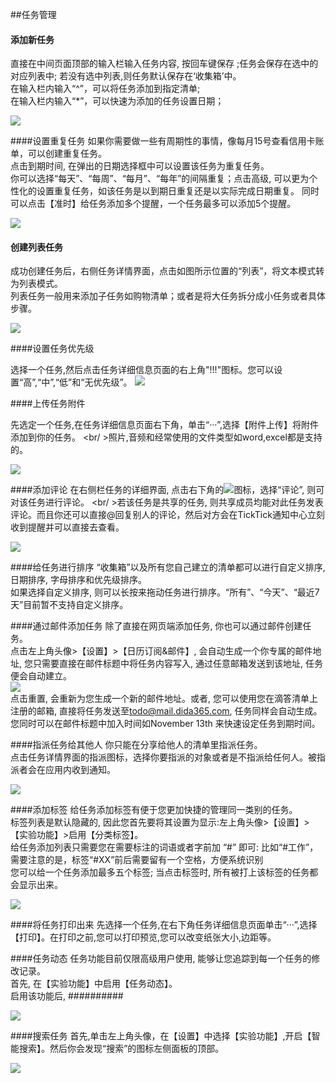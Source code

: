 ##任务管理

#### 添加新任务
直接在中间页面顶部的输入栏输入任务内容, 按回车键保存 ;任务会保存在选中的对应列表中; 若没有选中列表,则任务默认保存在‘收集箱’中。
<br/> 在输入栏内输入“^”，可以将任务添加到指定清单;
<br/> 在输入栏内输入“*”，可以快速为添加的任务设置日期；

![](../images/web2-short.png)

####设置重复任务
如果你需要做一些有周期性的事情，像每月15号查看信用卡账单，可以创建重复任务。
<br />点击到期时间, 在弹出的日期选择框中可以设置该任务为重复任务。
<br />你可以选择“每天”、“每周”、“每月”、“每年”的间隔重复；点击高级, 可以更为个性化的设置重复任务，如该任务是以到期日重复还是以实际完成日期重复。
同时可以点击【准时】给任务添加多个提醒，一个任务最多可以添加5个提醒。

![](../images/web2-repeat.png)

#### 创建列表任务
成功创建任务后，右侧任务详情界面，点击如图所示位置的“列表”，将文本模式转为列表模式。
<br/> 列表任务一般用来添加子任务如购物清单；或者是将大任务拆分成小任务或者具体步骤。

![](../images/web2-checklistnote.png)

####设置任务优先级

选择一个任务,然后点击任务详细信息页面的右上角"!!!"图标。您可以设置“高”,“中”,“低”和“无优先级”。
![](../images/web2-priority.png)

####上传任务附件

先选定一个任务,在任务详细信息页面右下角，单击“···”,选择【附件上传】将附件添加到你的任务。
<br/ >照片,音频和经常使用的文件类型如word,excel都是支持的。

![](../images/web2-upload.png)

####添加评论
在右侧栏任务的详细界面, 点击右下角的![](../images/web2-commenticon)图标，选择“评论”, 则可对该任务进行评论。
<br/ >若该任务是共享的任务, 则共享成员均能对此任务发表评论。而且你还可以直接@回复别人的评论，然后对方会在TickTick通知中心立刻收到提醒并可以直接去查看。

![](../images/)


####给任务进行排序
“收集箱”以及所有您自己建立的清单都可以进行自定义排序, 日期排序, 字母排序和优先级排序。
<br/>如果选择自定义排序, 则可以长按来拖动任务进行排序。“所有”、“今天”、“最近7天”目前暂不支持自定义排序。

####通过邮件添加任务
除了直接在网页端添加任务, 你也可以通过邮件创建任务。
<br />点击左上角头像>【设置】>【日历订阅&邮件】, 会自动生成一个你专属的邮件地址, 您只需要直接在邮件标题中将任务内容写入, 通过任意邮箱发送到该地址, 任务便会自动建立。
<br />![](../images/web2-addviaemail.png)
<br />点击重置, 会重新为您生成一个新的邮件地址。或者, 您可以使用您在滴答清单上注册的邮箱, 直接将任务发送至[todo@mail.dida365.com](todo@mail.dida365.com), 任务同样会自动生成。 您同时可以在邮件标题中加入时间如November 13th 来快速设定任务到期时间。

####指派任务给其他人
你只能在分享给他人的清单里指派任务。
<br/>点击任务详情界面的指派图标，选择你要指派的对象或者是不指派给任何人。被指派者会在应用内收到通知。

![](../images/)

####添加标签
给任务添加标签有便于您更加快捷的管理同一类别的任务。
<br/>标签列表是默认隐藏的, 因此您首先要将其设置为显示:左上角头像>【设置】>【实验功能】>启用【分类标签】。
<br/>给任务添加列表只需要您在需要标注的词语或者字前加 “#” 即可: 比如“#工作”，需要注意的是，标签“#XX”前后需要留有一个空格，方便系统识别
<br/>您可以给一个任务添加最多五个标签; 当点击标签时, 所有被打上该标签的任务都会显示出来。

 ![](../images/web2-tag.png)


####将任务打印出来
先选择一个任务,在右下角任务详细信息页面单击“···”,选择【打印】。在打印之前,您可以打印预览,您可以改变纸张大小,边距等。


####任务动态
任务功能目前仅限高级用户使用, 能够让您追踪到每一个任务的修改记录。
<br/>首先, 在【实验功能】中启用【任务动态】。
<br/>启用该功能后, ##########


 ![](../images/)

####搜索任务
首先,单击左上角头像，在【设置】中选择【实验功能】,开启【智能搜索】。然后你会发现“搜索”的图标左侧面板的顶部。

![](../images/web2-search.png)


